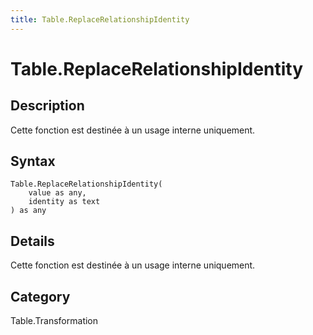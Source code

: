 ```yaml
---
title: Table.ReplaceRelationshipIdentity
---
```


# Table.ReplaceRelationshipIdentity


## Description

Cette fonction est destinée à un usage interne uniquement.


## Syntax

```powerquery
Table.ReplaceRelationshipIdentity(
    value as any,
    identity as text
) as any
```


## Details

Cette fonction est destinée à un usage interne uniquement.



## Category
Table.Transformation
